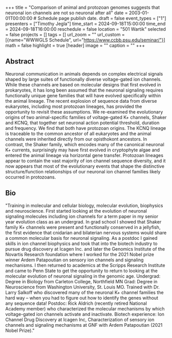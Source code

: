 +++
title = "Comparison of animal and protozoan genomes suggests that neuronal ion channels are not so neuronal after all"
date = 2003-01-01T00:00:00  # Schedule page publish date.
draft = false
event_types = ["1"]
presenters = ["Timothy Jegla"]
time_start = 2024-09-18T15:00:00
time_end = 2024-09-18T16:00:00
reschedule = false
location = "501 Wartik"
selected = false
projects = []
tags = []
url_zoom = ""
url_custom = [{name="WWWGLS Schedule", url="https://www.ccbb.psu.edu/seminar/"}]
math = false
highlight = true
[header]
image = ""
caption = ""
+++

## Abstract
Neuronal communication in animals depends on complex electrical signals shaped by large suites of functionally diverse voltage-gated ion channels. While these channels are based on molecular designs that first evolved in prokaryotes, it has long been assumed that the neuronal signaling requires functionally unique gene families that will have evolved specifically within the animal lineage. The recent explosion of sequence data from diverse eukaryotes, including most protozoan lineages, has provided the opportunity to revisit these assumptions. We re-examined the evolutionary origins of two animal-specific families of voltage-gated K+ channels, Shaker and KCNQ, that together set neuronal action potential threshold, duration and frequency. We find that both have protozoan origins. The KCNQ lineage is traceable to the common ancestor of all eukaryotes and the animal channels were inherited directly from our opisthokont ancestors. In contrast, the Shaker family, which encodes many of the canonical neuronal K+ currents, surprisingly may have first evolved in cryptophyte algae and entered the animal lineage via horizontal gene transfer. Protozoan lineages appear to contain the vast majority of ion channel sequence diversity, and it now appears that most of the evolutionary events that shape the distinctive structure/function relationships of our neuronal ion channel families likely occurred in protozoans.



## Bio
"Training in molecular and cellular biology, molecular evolution, biophysics and neuroscience. First started looking at the evolution of neuronal signaling molecules including ion channels for a term paper in my senior year evolution class as an undergrad. In grad school I showed that Shaker family K+ channels were present and functionally conserved in a jellyfish, the first evidence that cnidarian and bilaterian nervous systems would share a common molecular basis for neuronal signaling. As a postdoc I gained skills in ion channel biophysics and took that into the biotech industry to pursue drug discovery at Icagen Inc. and later the Genomics Institute of the Novartis Research foundation where I worked for the 2021 Nobel prize winner Ardem Patapoutian on sensory ion channels and signaling mechanisms. I then returned to academics at the Scripps Research Institute and came to Penn State to get the opportunity to return to looking at the molecular evolution of neuronal signaling in the genomic age.
Undergrad: Degree in Biology from Carleton College, Northfield MN
Grad: Degree in Neuroscience from Washington University, St. Louis MO. Trained with Dr. Larry Salkoff who discovered many of the neuronal K+ channel families the hard way – when you had to figure out how to identify the genes without any sequence data!
Postdoc: Rick Aldrich (recently retired National Academy member) who characterized the molecular mechanisms by which voltage-gated ion channels activate and inactivate.
Biotech experience: Ion Channel Drug Discovery at Icagen Inc, Characterization of sensory ion channels and signaling mechanisms at GNF with Ardem Patapoutian (2021 Nobel Prize)."
